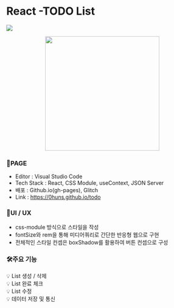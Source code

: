 # React -TODO List

<img src="https://img.shields.io/badge/React-61DAFB?style=flat-square&logo=React&logoColor=black"/>

<p align = "center">
  <img src = "https://velog.velcdn.com/images/hoon_coding/post/0b338f2f-fa7c-4ea7-bc60-cbabb72a679d/image.png" width = "300px">
<p>

### 🤖PAGE

- Editor : Visual Studio Code
- Tech Stack : React, CSS Module, useContext, JSON Server
- 배포 : Github.io(gh-pages), Glitch
- Link : https://0huns.github.io/todo

### 📑UI / UX

- css-module 방식으로 스타일을 작성
- fontSize와 rem을 통해 미디어쿼리로 간단한 반응형 웹으로 구현
- 전체적인 스타일 컨셉은 boxShadow를 활용하여 버튼 컨셉으로 구성

### 🛠️주요 기능

💡 List 생성 / 삭제<br>
💡 List 완료 체크<br>
💡 List 수정<br>
💡 데이터 저장 및 통신<br>